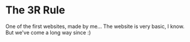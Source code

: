 # The 3R Rule
One of the first websites, made by me...
The website is very basic, I know. But we've come a long way since :)
